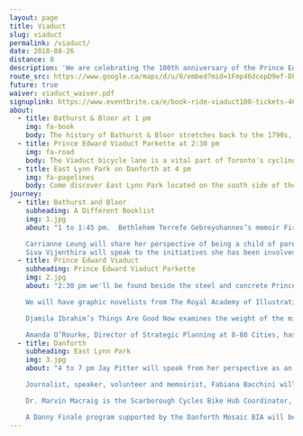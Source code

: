 ```yaml
---
layout: page
title: Viaduct
slug: viaduct
permalink: /viaduct/
date: 2018-08-26
distance: 8
description: 'We are celebrating the 100th anniversary of the Prince Edward Viaduct by bridging our city west to east with books and bicycles. Taking inspiration from IN THE SKIN OF A LION by Michael Ondaatje. “And the cyclist too on his flight claimed the bridge in that blurred movement, alone and illegal. Thunderous applause greeted him at the far end …”'
route_src: https://www.google.ca/maps/d/u/0/embed?mid=1Fmp46dcepD9ef-DkFQ_AD8-zzTgi20-J
future: true
waiver: viaduct_waiver.pdf
signuplink: https://www.eventbrite.ca/e/book-ride-viaduct100-tickets-46086656430
about:
  - title: Bathurst & Bloor at 1 pm
    img: fa-book
    body: The history of Bathurst & Bloor stretches back to the 1790s, when the original boundaries of York Township were first established. In this neighbourhood you'll find A Different Booklist bookstore & event space offering book lovers literary gems from “the south to the north, from Africa to the Caribbean, from Asia to South America.” We will start our Book Ride just south of here on Lennox Street.
  - title: Prince Edward Viaduct Parkette at 2:30 pm
    img: fa-road
    body: The Viaduct bicycle lane is a vital part of Toronto's cycling infrastructure. The inadequacies and safety hazards of the bike lanes on and around the Prince Edward Viaduct have persisted for years. We intend to bridge the gap with books and bicycles.
  - title: East Lynn Park on Danforth at 4 pm
    img: fa-pagelines
    body: Come discover East Lynn Park located on the south side of the Danforth between Coxwell and Woodbine. In Danforth East you'll find a wide range of restaurants, food shops and stores and the people who these places their own. Feel the energy and spirit of a neighbourhood that is truly unique.
journey:
  - title: Bathurst and Bloor
    subheading: A Different Booklist
    img: 1.jpg
    about: "1 to 1:45 pm.  Bethlehem Terrefe Gebreyohannes’s memoir Fire Walkers was published by Mawenzi House in 2016. Beth was fourteen when she fled the communist revolution in her native Ethiopia.

    Carrianne Leung will share her perspective of being a child of parents from Hong Kong, and speaking more broadly to the immigrant experience, which she wrote about in The Wondrous Woo (Ianna Publications) and her second acclaimed novel, That Time I Loved You (HarperCollins).
    Siva Vijenthira will speak to the initiatives she has been involved in at CultureLink and Cycle Toronto, helping newcomers bridge the gap using the bicycle as a means of equity for all. Siva is also on the steering committee at the Toronto Centre for Active Transportation, and works at the Institute for Canadian Citizenship to promote inclusion across the country."
  - title: Prince Edward Viaduct
    subheading: Prince Edward Viaduct Parkette
    img: 2.jpg
    about: "2:30 pm we'll be found beside the steel and concrete Prince Edward Viaduct. Did you know it was constructed in three parts: a bridge over Rosedale Ravine, an embankment along Bloor Street and a 1,620 foot bridge over the Don Valley linking Castle Frank with Danforth Avenue. It was completed after almost four years to an official ceremony on October 18, 1918.

    We will have graphic novelists from The Royal Academy of Illustration & Design (RAID), an award-winning multi-media creative collective and artist’s society established in 2002. Ramón K. Pérez, CEO, artist & writer and RAID will be writing and drawing an exclusive, original broadsheet for this Book Ride. Their inclusion.

    Djamila Ibrahim’s Things Are Good Now examines the weight of the migrant experience on the human psyche. On her pages, women, men, and children who’ve crossed continents in search of a better life find themselves struggling with the chaos of displacement and the religious and cultural clashes they face in their new homes.

    Amanda O’Rourke, Director of Strategic Planning at 8-80 Cities, has been instrumental in the organization’s development and has worked on numerous local and international projects."
  - title: Danforth
    subheading: East Lynn Park
    img: 3.jpg
    about: "4 to 7 pm Jay Pitter will speak from her perspective as an author, placemaker, and public engagement professional who has, throughout her career, spearheaded noteworthy projects with organizations such as the Ontario Arts Council, Toronto Community Housing, The Health and Safety Task Force, the City of Toronto, the Toronto District School Board and DIALOG, a national architecture firm. She is currently working on her second book, Where We Live (McClelland & Stewart).

    Journalist, speaker, volunteer and memoirist, Fabiana Bacchini will share her emotionally turbulent story, From Surviving to Thriving, of emigrating from Brazil to marry her Greek boyfriend in Canada and then learning a new language within the corridors of the NICU at Mount Sinai Hospital.

    Dr. Marvin Macraig is the Scarborough Cycles Bike Hub Coordinator, a joint initiative between Access Alliance Multicultural Health and Community Services and the Toronto Centre for Active Transportation, in partnership with Birchmount Bluffs Neighbourhood Centre, CultureLink Settlement and Community Services, the Toronto Cycling Think & Do Tank, and Cycle Toronto. He works to increase cycling knowledge in Scarborough by building institutional/community capacity and addressing barriers. His goal is to get more people riding their bikes, and he will share all he is doing with the audience on our Book Ride.

    A Danny Finale program supported by the Danforth Mosaic BIA will be a word celebration including storytellers, music and food!"
---
```

